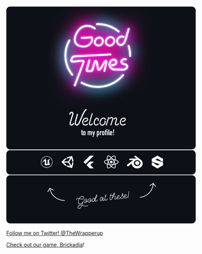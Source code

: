 <div align="center">
	<br>
		<img src="good-times2.svg">
	<br>
</div>

[Follow me on Twitter! @TheWrapperup](https://twitter.com/TheWrapperup)

[Check out our game, Brickadia](https://brickadia.com)!
